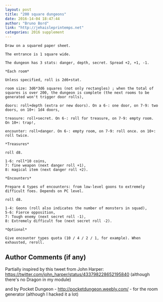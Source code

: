 ```yaml
---
layout: post
title: "200 square dungeons"
date: 2016-14-04 18:47:44
author: "Bruno Bord"
link: "http://jehaisleprintemps.net"
categories: 2016 supplement
---
```

```
Draw on a squared paper sheet.

The entrance is 1 square wide.

The dungeon has 3 stats: danger, depth, secret. Spread +2, +1, -1.

*Each room*

Unless specified, roll is 2d6+stat.

room size: 3d6*3d6 squares (not only rectangles) ; when the total of squares is over 200, the dungeon is complete (the next rooms to be generated won't trigger door rolls),

doors: roll+depth (extra or new doors). On a 6-: one door, on 7-9: two doors, on 10+: 1d4 doors,

treasure: roll+secret. On 6-: roll for treasure, on 7-9: empty room. On 10+: trap!,

encounter: roll+danger. On 6-: empty room, on 7-9: roll once. on 10+: roll twice.

*Treasures*

roll d8.

1-6: roll*10 coins,
7: fine weapon (next danger roll +1),
8: magical item (next danger roll +2).

*Encounters*

Prepare 4 types of encounters: from low-level goons to extremely difficult foes. Depends on PC level.

roll d8.

1-4: Goons (roll also indicates the number of monsters in squad),
5-6: Fierce opposition,
7: Tough enemy (next secret roll -1),
8: Extremely difficult foe (next secret roll -2).

*Optional*

Give encounter types quota (10 / 4 / 2 / 1, for example). When exhausted, reroll.
```
## Author Comments (if any)

Partially inspired by this tweet from John Harper: https://twitter.com/john_harper/status/433798228652195840 (although there's no Dragon in my module)

and by Pocket Dungeon - http://pocketdungeon.weebly.com/ - for the room generator (although I hacked it a lot)
